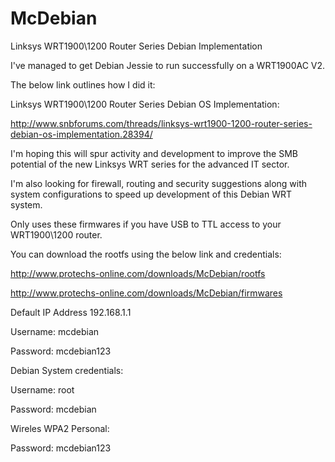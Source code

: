# McDebian
Linksys WRT1900\1200 Router Series Debian Implementation

I've managed to get Debian Jessie to run successfully on a WRT1900AC V2.

The below link outlines how I did it:

Linksys WRT1900\1200 Router Series Debian OS Implementation:

http://www.snbforums.com/threads/linksys-wrt1900-1200-router-series-debian-os-implementation.28394/

I'm hoping this will spur activity and development to improve the SMB potential of the new Linksys WRT series for the advanced IT sector.

I'm also looking for firewall, routing and security suggestions along with system configurations to speed up development of this Debian WRT system.

Only uses these firmwares if you have USB to TTL access to your WRT1900\1200 router.

You can download the rootfs using the below link and credentials:

http://www.protechs-online.com/downloads/McDebian/rootfs

http://www.protechs-online.com/downloads/McDebian/firmwares

Default IP Address 192.168.1.1

Username: mcdebian

Password: mcdebian123

Debian System credentials:


Username: root

Password: mcdebian

Wireles WPA2 Personal:


Password: mcdebian123
